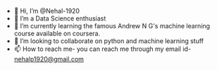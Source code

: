 - 👋 Hi, I’m @Nehal-1920
- 👀 I’m a Data Science enthusiast
- 🌱 I’m currently learning the famous Andrew N G's machine learning course available on coursera.
- 💞️ I’m looking to collaborate on python and machine learning stuff
- 📫 How to reach me- you can reach me through my email id- nehalp1920@gmail.com

<!---
Nehal-1920/Nehal-1920 is a ✨ special ✨ repository because its `README.md` (this file) appears on your GitHub profile.
You can click the Preview link to take a look at your changes.
--->
